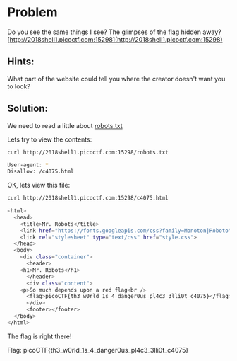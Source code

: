 # Problem
Do you see the same things I see? The glimpses of the flag hidden away? [http://2018shell1.picoctf.com:15298](http://2018shell1.picoctf.com:15298)

## Hints:
What part of the website could tell you where the creator doesn't want you to look?

## Solution:

We need to read a little about [robots.txt](http://www.robotstxt.org/robotstxt.html)

Lets try to view the contents:
```bash
curl http://2018shell1.picoctf.com:15298/robots.txt

User-agent: *
Disallow: /c4075.html
```

OK, lets view this file:
```bash
curl http://2018shell1.picoctf.com:15298/c4075.html

<html>
  <head>
    <title>Mr. Robots</title>
    <link href="https://fonts.googleapis.com/css?family=Monoton|Roboto" rel="stylesheet">
    <link rel="stylesheet" type="text/css" href="style.css">
  </head>
  <body>
    <div class="container">
      <header>
	<h1>Mr. Robots</h1>
      </header>
      <div class="content">
	<p>So much depends upon a red flag<br />
	  <flag>picoCTF{th3_w0rld_1s_4_danger0us_pl4c3_3lli0t_c4075}</flag></p>
      </div>
      <footer></footer>
  </body>
</html>
```

The flag is right there!

Flag: picoCTF{th3_w0rld_1s_4_danger0us_pl4c3_3lli0t_c4075}

